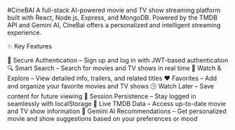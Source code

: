 #CineBAI
A full-stack AI-powered movie and TV show streaming platform built with React, Node.js, Express, and MongoDB.
Powered by the TMDB API and Gemini AI, CineBai offers a personalized and intelligent streaming experience.

✨ Key Features

🔐 Secure Authentication – Sign up and log in with JWT-based authentication
🔍 Smart Search – Search for movies and TV shows in real time
🎥 Watch & Explore – View detailed info, trailers, and related titles
❤️ Favorites – Add and organize your favorite movies and TV shows
🕒 Watch Later – Save content for future viewing
🔄 Session Persistence – Stay logged in seamlessly with localStorage
📡 Live TMDB Data – Access up-to-date movie and TV show information
🤖 Gemini AI Recommendations – Get personalized movie and show suggestions based on your preferences or mood
